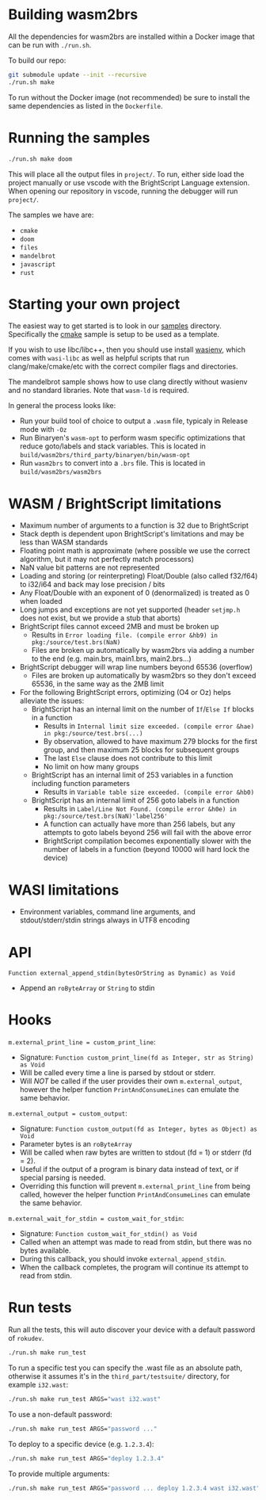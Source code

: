 # Building wasm2brs
All the dependencies for wasm2brs are installed within a Docker image that can be run with `./run.sh`.

To build our repo:
```bash
git submodule update --init --recursive
./run.sh make
```

To run without the Docker image (not recommended) be sure to install the same dependencies as listed in the `Dockerfile`.

# Running the samples
```bash
./run.sh make doom
```

This will place all the output files in `project/`. To run, either side load the project manually or use vscode with the BrightScript Language extension. When opening our repository in vscode, running the debugger will run `project/`.

The samples we have are:
- `cmake`
- `doom`
- `files`
- `mandelbrot`
- `javascript`
- `rust`

# Starting your own project
The easiest way to get started is to look in our [samples](samples) directory. Specifically the [cmake](samples/cmake) sample is setup to be used as a template.

If you wish to use libc/libc++, then you should use install [wasienv](https://github.com/wasienv/wasienv), which comes with `wasi-libc` as well as helpful scripts that run clang/make/cmake/etc with the correct compiler flags and directories.

The mandelbrot sample shows how to use clang directly without wasienv and no standard libraries. Note that `wasm-ld` is required.

In general the process looks like:
- Run your build tool of choice to output a `.wasm` file, typicaly in Release mode with `-Oz`
- Run Binaryen's `wasm-opt` to perform wasm specific optimizations that reduce goto/labels and stack variables. This is located in `build/wasm2brs/third_party/binaryen/bin/wasm-opt`
- Run `wasm2brs` to convert into a `.brs` file. This is located in `build/wasm2brs/wasm2brs`

# WASM / BrightScript limitations
- Maximum number of arguments to a function is 32 due to BrightScript
- Stack depth is dependent upon BrightScript's limitations and may be less than WASM standards
- Floating point math is approximate (where possible we use the correct algorithm, but it may not perfectly match processors)
- NaN value bit patterns are not represented
- Loading and storing (or reinterpreting) Float/Double (also called f32/f64) to i32/i64 and back may lose precision / bits
- Any Float/Double with an exponent of 0 (denormalized) is treated as 0 when loaded
- Long jumps and exceptions are not yet supported (header `setjmp.h` does not exist, but we provide a stub that aborts)
- BrightScript files cannot exceed 2MB and must be broken up
  - Results in `Error loading file. (compile error &hb9) in pkg:/source/test.brs(NaN)`
  - Files are broken up automatically by wasm2brs via adding a number to the end (e.g. main.brs, main1.brs, main2.brs...)
- BrightScript debugger will wrap line numbers beyond 65536 (overflow)
  - Files are broken up automatically by wasm2brs so they don't exceed 65536, in the same way as the 2MB limit
- For the following BrightScript errors, optimizing (O4 or Oz) helps alleviate the issues:
  - BrightScript has an internal limit on the number of `If`/`Else If` blocks in a function
    - Results in `Internal limit size exceeded. (compile error &hae) in pkg:/source/test.brs(...)`
    - By observation, allowed to have maximum 279 blocks for the first group, and then maximum 25 blocks for subsequent groups
    - The last `Else` clause does not contribute to this limit
    - No limit on how many groups
  - BrightScript has an internal limit of 253 variables in a function including function parameters
    - Results in `Variable table size exceeded. (compile error &hb0)`
  - BrightScript has an internal limit of 256 goto labels in a function
    - Results in `Label/Line Not Found. (compile error &h0e) in pkg:/source/test.brs(NaN)'label256'`
    - A function can actually have more than 256 labels, but any attempts to goto labels beyond 256 will fail with the above error
    - BrightScript compilation becomes exponentially slower with the number of labels in a function (beyond 10000 will hard lock the device)

# WASI limitations
- Environment variables, command line arguments, and stdout/stderr/stdin strings always in UTF8 encoding

# API
`Function external_append_stdin(bytesOrString as Dynamic) as Void`
- Append an `roByteArray` or `String` to stdin

# Hooks
`m.external_print_line = custom_print_line`:
- Signature: `Function custom_print_line(fd as Integer, str as String) as Void`
- Will be called every time a line is parsed by stdout or stderr.
- Will *NOT* be called if the user provides their own `m.external_output`, however the helper function `PrintAndConsumeLines` can emulate the same behavior.

`m.external_output = custom_output`:
- Signature: `Function custom_output(fd as Integer, bytes as Object) as Void`
- Parameter bytes is an `roByteArray`
- Will be called when raw bytes are written to stdout (fd = 1) or stderr (fd = 2).
- Useful if the output of a program is binary data instead of text, or if special parsing is needed.
- Overriding this function will prevent `m.external_print_line` from being called, however the helper function `PrintAndConsumeLines` can emulate the same behavior.

`m.external_wait_for_stdin = custom_wait_for_stdin`:
- Signature: `Function custom_wait_for_stdin() as Void`
- Called when an attempt was made to read from stdin, but there was no bytes available.
- During this callback, you should invoke `external_append_stdin`.
- When the callback completes, the program will continue its attempt to read from stdin.

# Run tests
Run all the tests, this will auto discover your device with a default password of `rokudev`.
```bash
./run.sh make run_test
```

To run a specific test you can specify the .wast file as an absolute path, otherwise it assumes it's in the `third_part/testsuite/` directory, for example `i32.wast`:
```bash
./run.sh make run_test ARGS="wast i32.wast"
```

To use a non-default password:
```bash
./run.sh make run_test ARGS="password ..."
```

To deploy to a specific device (e.g. `1.2.3.4`):
```bash
./run.sh make run_test ARGS="deploy 1.2.3.4"
```

To provide multiple arguments:
```bash
./run.sh make run_test ARGS="password ... deploy 1.2.3.4 wast i32.wast"
```
